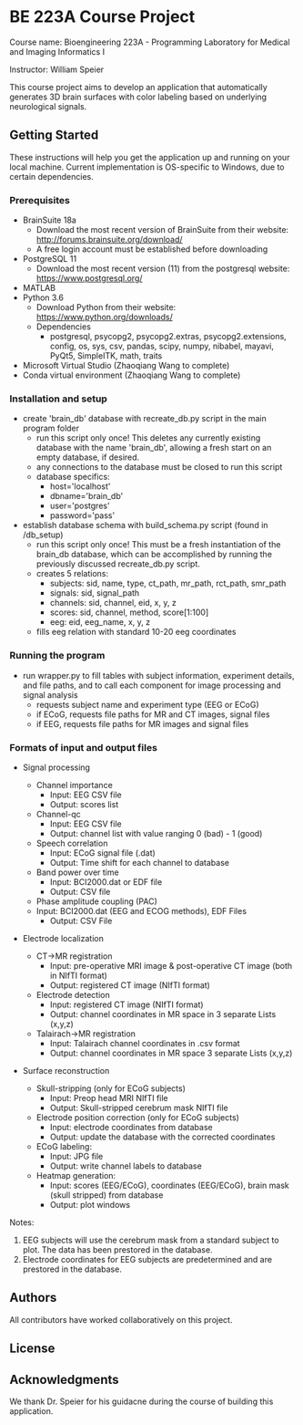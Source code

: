# BE 223A Course Project

Course name: Bioengineering 223A - Programming Laboratory for Medical and Imaging Informatics I

Instructor: William Speier 

This course project aims to develop an application that automatically generates 3D brain surfaces with color labeling based on underlying neurological signals. 

## Getting Started

These instructions will help you get the application up and running on your local machine. Current implementation is 
OS-specific to Windows, due to certain dependencies.

### Prerequisites

- BrainSuite 18a 
    - Download the most recent version of BrainSuite from their website: http://forums.brainsuite.org/download/
    - A free login account must be established before downloading
- PostgreSQL 11
    - Download the most recent version (11) from the postgresql website: https://www.postgresql.org/
- MATLAB
- Python 3.6
    - Download Python from their website: https://www.python.org/downloads/
    - Dependencies
        - postgresql, psycopg2, psycopg2.extras, psycopg2.extensions, config, os, sys, csv, pandas, scipy, numpy, 
        nibabel, mayavi, PyQt5, SimpleITK, math, traits
- Microsoft Virtual Studio (Zhaoqiang Wang to complete)
- Conda virtual environment (Zhaoqiang Wang to complete)

### Installation and setup
- create 'brain_db' database with recreate_db.py script in the main program folder
    - run this script only once! This deletes any currently existing database with the name 'brain_db', allowing a 
    fresh start on an empty database, if desired.
    - any connections to the database must be closed to run this script
    - database specifics:
        - host='localhost'
        - dbname='brain_db'
        - user='postgres'
        - password='pass'
- establish database schema with build_schema.py script (found in /db_setup)
    - run this script only once! This must be a fresh instantiation of the brain_db database, which can be accomplished 
    by running the previously discussed recreate_db.py script.
    - creates 5 relations:
        - subjects: sid, name, type, ct_path, mr_path, rct_path, smr_path
        - signals: sid, signal_path
        - channels: sid, channel, eid, x, y, z
        - scores: sid, channel, method, score[1:100]
        - eeg: eid, eeg_name, x, y, z
    - fills eeg relation with standard 10-20 eeg coordinates



### Running the program
- run wrapper.py to fill tables with subject information, experiment details, and file paths, and to call each component
for image processing and signal analysis
    - requests subject name and experiment type (EEG or ECoG)
    - if ECoG, requests file paths for MR and CT images, signal files
    - if EEG, requests file paths for MR images and signal files

### Formats of input and output files

- Signal processing
    - Channel importance
        - Input: EEG CSV file
        - Output: scores list
    - Channel-qc
        - Input: EEG CSV file
        - Output: channel list with value ranging 0 (bad) - 1 (good)
    - Speech correlation
        - Input: ECoG signal file (.dat)
        - Output: Time shift for each channel to database
    - Band power over time
        - Input: BCI2000.dat or EDF file
        - Output: CSV file
    - Phase amplitude coupling (PAC)
    - Input: BCI2000.dat (EEG and ECOG methods), EDF Files
        - Output: CSV File
        
- Electrode localization
    - CT->MR registration
        - Input: pre-operative MRI image & post-operative CT image (both in NIfTI format)
        - Output: registered CT image (NIfTI format)
    - Electrode detection
        - Input: registered CT image (NIfTI format)
        - Output: channel coordinates in MR space in 3 separate Lists (x,y,z)
    - Talairach->MR registration
        - Input: Talairach channel coordinates in .csv format
        - Output: channel coordinates in MR space 3 separate Lists (x,y,z)

- Surface reconstruction
    - Skull-stripping (only for ECoG subjects)
        - Input: Preop head MRI NIfTI file
        - Output: Skull-stripped cerebrum mask NIfTI file
    - Electrode position correction (only for ECoG subjects)
        - Input: electrode coordinates from database 
        - Output: update the database with the corrected coordinates
    - ECoG labeling:
        - Input: JPG file
        - Output: write channel labels to database
    - Heatmap generation:
        - Input: scores (EEG/ECoG), coordinates (EEG/ECoG), brain mask (skull stripped) from database
        - Output: plot windows

Notes:
1. EEG subjects will use the cerebrum mask from a standard subject to plot. The data has been prestored in the database. 
2. Electrode coordinates for EEG subjects are predetermined and are prestored in the database. 
    
## Authors

All contributors have worked collaboratively on this project.  

## License



## Acknowledgments

We thank Dr. Speier for his guidacne during the course of building this application.  
